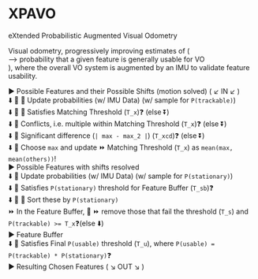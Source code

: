 # XPAVO
eXtended Probabilistic Augmented Visual Odometry

Visual odometry, progressively improving estimates of (<br>
--> probability that a given feature is generally usable for VO<br>
), where the overall VO system is augmented by an IMU to validate feature usability.<br>

▶️ Possible Features and their Possible Shifts (motion solved) ( ↙️ IN ↙️ )<br>
⬇️ 🔄 🔄 Update probabilities (w\/ IMU Data) (w\/ sample for `P(trackable)`)<br>
⬇️ 🔄 🔄 Satisfies Matching Threshold (`T_x`)❓ (else ⏬)<br>
⬇️ 🔄 Conflicts, i.e. multiple within Matching Threshold (`T_x`)❓ (else ⏬)<br>
⬇️ 🔄 Significant difference (`| max - max_2 |`) (`T_xcd`)❓ (else ⏬)<br>
⬇️ 🔄 Choose `max` and update ⏩ Matching Threshold (`T_x`) as `mean(max, mean(others))`!<br>
▶️ Possible Features with shifts resolved<br>
⬇️ 🔄 Update probabilities (w\/ IMU Data) (w\/ sample for `P(stationary)`)<br>
⬇️ 🔄 Satisfies `P(stationary)` threshold for Feature Buffer (`T_sb`)❓<br>
⬇️ 🔄 🔀 Sort these by `P(stationary)`<br>
⏩ In the Feature Buffer, 🔄 ⏩ remove those that fail the threshold (`T_s`) and `P(trackable) >= T_x`❓(else ⬇️)<br>
▶️ Feature Buffer<br>
⬇️ 🔄 Satisfies Final `P(usable)` threshold (`T_u`), where `P(usable) = P(trackable) * P(stationary)`❓<br>
▶️ Resulting Chosen Features ( ↘️ OUT ↘️ )<br>
